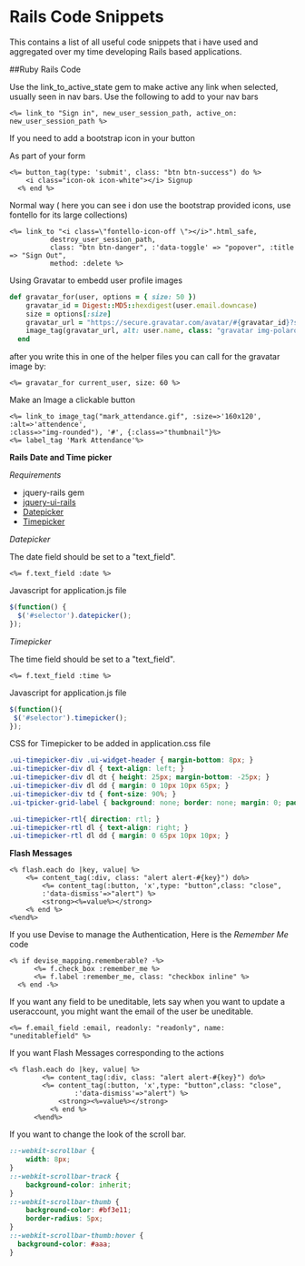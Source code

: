 Rails Code Snippets
=================

This contains a list of all useful code snippets that i have used and aggregated over my time developing Rails based applications.

##Ruby Rails Code


Use the link_to_active_state gem to make active any link when selected,  usually seen in nav bars. Use the following to add to your nav bars

```HTML+ERB
<%= link_to "Sign in", new_user_session_path, active_on: new_user_session_path %>
```
If you need to add a bootstrap icon in your button

As part of your form


```erb
<%= button_tag(type: 'submit', class: "btn btn-success") do %>
    <i class="icon-ok icon-white"></i> Signup
  <% end %>
```

Normal way ( here you can see i don use the bootstrap provided icons, use fontello for its large collections)


```erb
<%= link_to "<i class=\"fontello-icon-off \"></i>".html_safe,
          destroy_user_session_path,
          class: "btn btn-danger", :'data-toggle' => "popover", :title => "Sign Out",
          method: :delete %>
```

Using Gravatar to embedd user profile images

```ruby
def gravatar_for(user, options = { size: 50 })
    gravatar_id = Digest::MD5::hexdigest(user.email.downcase)
    size = options[:size]
    gravatar_url = "https://secure.gravatar.com/avatar/#{gravatar_id}?s=#{size}"
    image_tag(gravatar_url, alt: user.name, class: "gravatar img-polaroid")
  end
```
after you write this in one of the helper files you can call for the gravatar image by:

```erb
<%= gravatar_for current_user, size: 60 %>
```

Make an Image a clickable button

```html+erb
<%= link_to image_tag("mark_attendance.gif", :size=>'160x120', :alt=>'attendence', 
:class=>"img-rounded"), '#', {:class=>"thumbnail"}%>
<%= label_tag 'Mark Attendance'%>
```

**Rails Date and Time picker**

*Requirements*

* jquery-rails gem
* [jquery-ui-rails](https://github.com/joliss/jquery-ui-rails)
* [Datepicker](https://github.com/albertopq/jquery_datepicker)
* [Timepicker](https://github.com/trentrichardson/jQuery-Timepicker-Addon)


*Datepicker*

The date field should be set to a "text_field".
```erb
<%= f.text_field :date %>
```
Javascript for application.js file

```js
$(function() {
  $('#selector').datepicker();
});
```
*Timepicker*

The time field should be set to a "text_field".
```erb
<%= f.text_field :time %>
```
Javascript for application.js file
```js
$(function(){
 $('#selector').timepicker();
});
```

CSS for Timepicker to be added in application.css file
```css
.ui-timepicker-div .ui-widget-header { margin-bottom: 8px; }
.ui-timepicker-div dl { text-align: left; }
.ui-timepicker-div dl dt { height: 25px; margin-bottom: -25px; }
.ui-timepicker-div dl dd { margin: 0 10px 10px 65px; }
.ui-timepicker-div td { font-size: 90%; }
.ui-tpicker-grid-label { background: none; border: none; margin: 0; padding: 0; }

.ui-timepicker-rtl{ direction: rtl; }
.ui-timepicker-rtl dl { text-align: right; }
.ui-timepicker-rtl dl dd { margin: 0 65px 10px 10px; }
```

**Flash Messages**
```erb
<% flash.each do |key, value| %>
    <%= content_tag(:div, class: "alert alert-#{key}") do%>
        <%= content_tag(:button, 'x',type: "button",class: "close",
        :'data-dismiss'=>"alert") %>
        <strong><%=value%></strong>
    <% end %>
<%end%>
```
If you use Devise to manage the Authentication, Here is the *Remember Me* code
```erb
<% if devise_mapping.rememberable? -%>
      <%= f.check_box :remember_me %> 
      <%= f.label :remember_me, class: "checkbox inline" %>
  <% end -%>
```

If you want any field to be uneditable, lets say when you want to update a useraccount,
you might want the email of the user be uneditable.
```erb
<%= f.email_field :email, readonly: "readonly", name: "uneditablefield" %>
```

If you want Flash Messages corresponding to the actions 
```erb
<% flash.each do |key, value| %>
        <%= content_tag(:div, class: "alert alert-#{key}") do%>
        <%= content_tag(:button, 'x',type: "button",class: "close",
                :'data-dismiss'=>"alert") %>
            <strong><%=value%></strong>
          <% end %>
      <%end%>
```

If you want to change the look of the scroll bar.
```css
::-webkit-scrollbar {
    width: 8px;
}
::-webkit-scrollbar-track {
    background-color: inherit;
}
::-webkit-scrollbar-thumb {
    background-color: #bf3e11;
    border-radius: 5px;
}
::-webkit-scrollbar-thumb:hover {
  background-color: #aaa;
}
```
